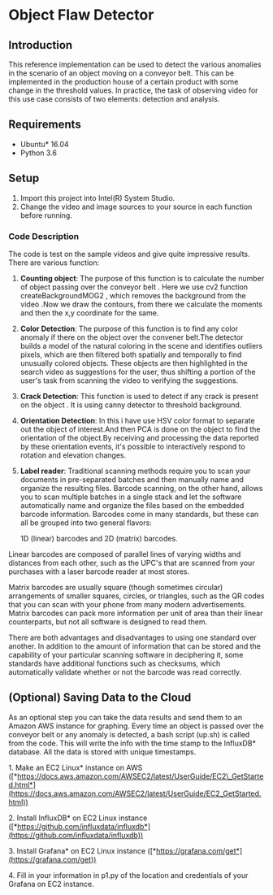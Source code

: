 # Object Flaw Detector

## Introduction
This reference implementation can be used to detect the various anomalies in the scenario of an object moving on a conveyor belt. This can be implemented in the production house of a certain product with some change in the threshold values. In practice, the task of observing video for this use case consists of two elements: detection and analysis. 

## Requirements
* Ubuntu* 16.04
* Python 3.6

## Setup 

1. Import this project into Intel(R) System Studio.  
2. Change the video and image sources to your source in each function before running.

### Code Description

The code is test on the sample videos and give quite impressive results. There are various function:
1. **Counting object**: The purpose of this function is to calculate the number of object passing over the conveyor belt . Here we use cv2 function createBackgroundMOG2 , which removes the background from the video .Now we draw the contours, from there we calculate the moments and then the x,y coordinate for the same.


2. **Color Detection**: The purpose of this function is to find any color anomaly if there on the object over the convener belt.The detector builds a model of the natural coloring in the scene and identifies outliers pixels, which are then filtered both spatially and temporally to find unusually colored objects. These objects are then highlighted in the search video as suggestions for the user, thus shifting a portion of the user's task from scanning the video to verifying the suggestions.


3. **Crack Detection**: This function is used to detect if any crack is present on the object . It is using canny detector to threshold background.

4. **Orientation Detection**: In this i have use HSV color format to separate out the object of interest.And then PCA is done on the object to find the orientation of the object.By receiving and processing the data reported by these orientation events, it's possible to interactively respond to rotation and elevation changes.

5. **Label reader**: Traditional scanning methods require you to scan your documents in pre-separated batches and then manually name and organize the resulting files. Barcode scanning, on the other hand, allows you to scan multiple batches in a single stack and let the software automatically name and organize the files based on the embedded barcode information. Barcodes come in many standards, but these can all be grouped into two general flavors: 

    1D (linear) barcodes and 2D (matrix) barcodes.

Linear barcodes are composed of parallel lines of varying widths and distances from each other, such as the UPC's that are scanned from your purchases with a laser barcode reader at most stores.

Matrix barcodes are usually square (though sometimes circular) arrangements of smaller squares, circles, or triangles, such as the QR codes that you can scan with your phone from many modern advertisements. Matrix barcodes can pack more information per unit of area than their linear counterparts, but not all software is designed to read them.

There are both advantages and disadvantages to using one standard over another. In addition to the amount of information that can be stored and the capability of your particular scanning software in deciphering it, some standards have additional functions such as checksums, which automatically validate whether or not the barcode was read correctly.

## (Optional) Saving Data to the Cloud
As an optional step you can take the data results and send them to an Amazon AWS instance for graphing.  Every time an object is passed over the conveyor belt or any anomaly is detected, a bash script (up.sh) is called from the code. This will write the info with the time stamp to the InfluxDB* database. All the data is stored with unique timestamps.

1\. Make an EC2 Linux* instance on AWS
([*https://docs.aws.amazon.com/AWSEC2/latest/UserGuide/EC2\_GetStarted.html*](https://docs.aws.amazon.com/AWSEC2/latest/UserGuide/EC2_GetStarted.html))

2\. Install InfluxDB* on EC2 Linux instance
([*https://github.com/influxdata/influxdb*](https://github.com/influxdata/influxdb))

3\. Install Grafana* on EC2 Linux instance
([*https://grafana.com/get*](https://grafana.com/get))

4\. Fill in your information in p1.py of the location and credentials of your Grafana on EC2 instance.


